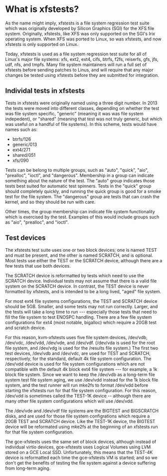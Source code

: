 # What is xfstests?

As the name might imply, xfstests is a file system regression test
suite which was originally developed by Silicon Graphics (SGI) for the
XFS file system.  Originally, xfstests, like XFS was only supported on
the SGI's Irix operating system.  When XFS was ported to Linux, so was
xfstests, and now xfstests is only supported on Linux.

Today, xfstests is used as a file system regression test suite for all
of Linux's major file systems: xfs, ext2, ext4, cifs, btrfs, f2fs,
reiserfs, gfs, jfs, udf, nfs, and tmpfs.  Many file system maintainers
will run a full set of xfstests before sending patches to Linus, and
will require that any major changes be tested using xfstests before
they are submitted for integration.

## Individal tests in xfstests

Tests in xfstests were originally named using a three digit number.
In 2013 the tests were moved into different classes, depending on
whether the test was file system specific, "generic" (meaning it was
was file system indepedent), or "shared" (meaning that test was not
truly generic, but which was useful on a handful of file systems).  In
this scheme, tests would have names such as:

* btrfs/126
* generic/013
* ext4/271
* shared/051
* xfs/090

Tests can be belong to multiple groups, such as "auto", "quick",
"aio", "prealloc", "ioctl", and "dangerous".  Membership in a group
can indicate something about the nature of the test.  The "auto" group
indicates those tests best suited for automatic test spinners.  Tests
in the "quick" group should completely quickly, and running the quick
group is good for a smoke test for the file system.  The "dangerous"
group are tests that can crash the kernel, and so they should be run
with care.

Other times, the group membership can indicate file system
functionality which is exercised by the test.  Examples of this would
include groups such as "aio", "prealloc", and "ioctl".

## Test devices

The xfstests test suite uses one or two block devices; one is named
TEST and must be present, and the other is named SCRATCH, and is
optional.  Most tests use either the TEST or the SCRATCH device,
although there are a few tests that use both devices.

The SCRATCH device is reformatted by tests which need to use the
SCRATCH device.  Individual tests may not assume that there is a valid
file system on the SCRATCH device.  In contrast, the TEST device is
never formatted by xfstests, and is intended to be a long lived,
"aged" file system.

For most ext4 file systems configurations, the TEST and SCRATCH device
should be 5GB.  Smaller, and some tests may not run correctly.
Larger, and the tests will take a long time to run --- especially
those tests that need to fill the file system to test ENOSPC handling.
There are a few file system configurations for ext4 (most notable,
bigalloc) which require a 20GB test and scratch device.

For this reason, kvm-xfstests uses five file system devices, /dev/vdb,
/dev/vdc, /dev/vdd, /dev/vde, and /dev/vdf.  (/dev/vda is used for the
root file system, and /dev/vdg is used for the /results file system.)
The first two test devices, /dev/vdb and /dev/vdc, are used for TEST
and SCRATCH, respectively, for the standard, default 4k file system
configuration.  The /dev/vdd device is used for file system
configurations which are not compatible with the default 4k block ext4
file system --- for example, a 1k block file system.  Since we want to
keep the /dev/vdb as a long-term file system test file system aging,
we use /dev/vdd instead for the 1k block file system, and the test
runner will run mke2fs to format /dev/vdd before starting the xfstests
run for that file system configuration.  For this reason, /dev/vdd is
sometimes called the TEST-1K device -- although there are many other
file system configurations which will use /dev/vdd.

The /dev/vde and /dev/vdf file systems are the BIGTEST and BIGSCRATCH
disks, and are used for those file system configrations which require
a 20GB TEST and SCRATCH device.  Like the TEST-1K device, the BIGTEST
device will be reformated using mke2fs at the beginning of an xfstests
run for that file system configuration.

The gce-xfstests uses the same set of block devices, although instead
of individual virtio devices, gce-xfstests uses Logical Volumes using
LVM stored on a GCE Local SSD.  Unfortunately, this means that the
TEST-4K device is reformatted each time the gce-xfstests VM is
started; and so we don't get the benefits of testing the file system
against a device suffering from long-term aging.
